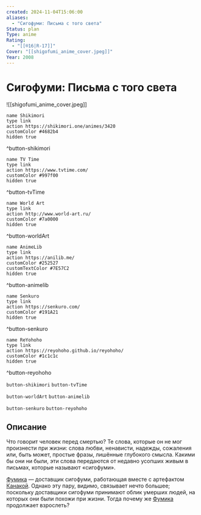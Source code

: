 ```yaml
---
created: 2024-11-04T15:06:00
aliases:
  - "Сигофуми: Письма с того света"
Status: plan
Type: anime
Rating:
  - "[[®️16|R-17]]"
Cover: "[[shigofumi_anime_cover.jpeg]]"
Year: 2008
---
```


# Сигофуми: Письма с того света

![[shigofumi_anime_cover.jpeg]]

```button
name Shikimori
type link
action https://shikimori.one/animes/3420
customColor #4682b4
hidden true
```
^button-shikimori

```button
name TV Time
type link
action https://www.tvtime.com/
customColor #997f00
hidden true
```
^button-tvTime

```button
name World Art
type link
action http://www.world-art.ru/
customColor #7a0000
hidden true
```
^button-worldArt

```button
name AnimeLib
type link
action https://anilib.me/
customColor #252527
customTextColor #7E57C2
hidden true
```
^button-animelib

```button
name Senkuro
type link
action https://senkuro.com/
customColor #191A21
hidden true
```
^button-senkuro

```button
name ReYohoho
type link
action https://reyohoho.github.io/reyohoho/
customColor #1c1c1c
hidden true
```
^button-reyohoho

`button-shikimori` `button-tvTime`

`button-worldArt` `button-animelib`

`button-senkuro` `button-reyohoho`

## Описание

Что говорит человек перед смертью? Те слова, которые он не мог произнести при жизни: слова любви, ненависти, надежды, сожаления или, быть может, простые фразы, лишённые глубокого смысла. Какими бы они ни были, эти слова передаются от недавно усопших живым в письмах, которые называют «сигофуми».

[Фумика](https://shikimori.one/characters/8038-fumika) — доставщик сигофуми, работающая вместе с артефактом [Канакой](https://shikimori.one/characters/8363-kanaka). Однако эту пару, видимо, связывает нечто большее; поскольку доставщики сигофуми принимают облик умерших людей, на которых они были похожи при жизни. Тогда почему же [Фумика](https://shikimori.one/characters/8038-fumika) продолжает взрослеть?
